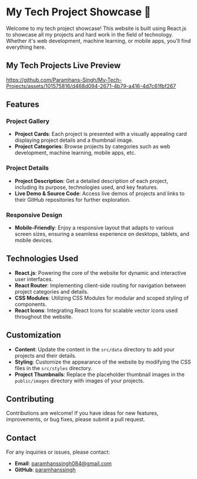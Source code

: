 # My Tech Project Showcase 🚀

Welcome to my tech project showcase! This website is built using React.js to showcase all my projects and hard work in the field of technology. Whether it's web development, machine learning, or mobile apps, you'll find everything here.

## My Tech Projects Live Preview
https://github.com/Paramhans-Singh/My-Tech-Projects/assets/101575816/d468d094-2671-4b79-a416-4d7c61fbf267

## Features

### Project Gallery
- **Project Cards**: Each project is presented with a visually appealing card displaying project details and a thumbnail image.
- **Project Categories**: Browse projects by categories such as web development, machine learning, mobile apps, etc.

### Project Details
- **Project Description**: Get a detailed description of each project, including its purpose, technologies used, and key features.
- **Live Demo & Source Code**: Access live demos of projects and links to their GitHub repositories for further exploration.

### Responsive Design
- **Mobile-Friendly**: Enjoy a responsive layout that adapts to various screen sizes, ensuring a seamless experience on desktops, tablets, and mobile devices.

## Technologies Used
- **React.js**: Powering the core of the website for dynamic and interactive user interfaces.
- **React Router**: Implementing client-side routing for navigation between project categories and details.
- **CSS Modules**: Utilizing CSS Modules for modular and scoped styling of components.
- **React Icons**: Integrating React Icons for scalable vector icons used throughout the website.

## Customization
- **Content**: Update the content in the `src/data` directory to add your projects and their details.
- **Styling**: Customize the appearance of the website by modifying the CSS files in the `src/styles` directory.
- **Project Thumbnails**: Replace the placeholder thumbnail images in the `public/images` directory with images of your projects.

## Contributing
Contributions are welcome! If you have ideas for new features, improvements, or bug fixes, please submit a pull request.

## Contact
For any inquiries or issues, please contact:
- **Email**: paramhanssingh084@gmail.com
- **GitHub**: [paramhanssingh](https://github.com/Paramhans-Singh)
